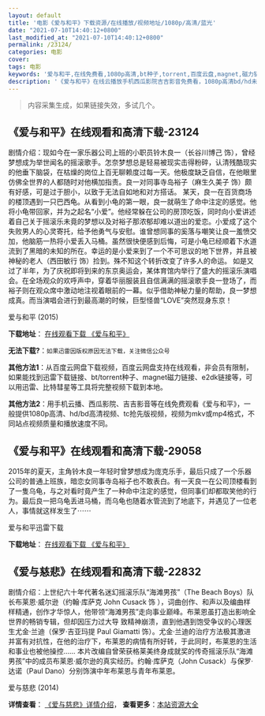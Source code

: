 ```yaml
---
layout: default
title: '电影《爱与和平》下载资源/在线播放/视频地址/1080p/高清/蓝光'
date: "2021-07-10T14:40:12+0800"
last_modified_at: "2021-07-10T14:40:12+0800"
permalink: /23124/
categories: 电影
cover:
tags: 电影
keywords: '爱与和平,在线免费看,1080p高清,bt种子,torrent,百度云盘,magnet,磁力链,迅雷下载资源'
description: '《爱与和平》在线云播放手机西瓜影院吉吉影音免费看，1080p高清bd/hd未删减完整版和tc抢先枪版，mkv/mp4格式，附带bt/torrent种子、magnet/磁力链、百度云盘、网盘资源迅雷下载链接'
---
```


>内容采集生成，如果链接失效，多试几个。


## 《爱与和平》在线观看和高清下载-23124

剧情介绍：现如今在一家乐器公司上班的小职员铃木良一（长谷川博己 饰），曾经梦想成为举世闻名的摇滚歌手。怎奈梦想总是轻易被现实击得粉碎，认清残酷现实的他垂下脑袋，在枯燥的岗位上百无聊赖度过每一天。他极度缺乏自信，在他眼里仿佛全世界的人都随时对他横加指责。良一对同事寺岛裕子（麻生久美子 饰）颇有好感，可是过于胆小，以致于无法自如地和对方搭话。   某天，良一在百货商场的楼顶遇到一只巴西龟。从看到小龟的第一眼，良一就萌生了命中注定的感觉。他将小龟带回家，并为之起名“小爱”。他经常躲在公司的房顶吃饭，同时向小爱讲述着自己关于摇滚乐未竟的梦想以及对裕子那浓郁却难以道出的爱恋。小爱成了这个失败男人的心灵寄托，给予他勇气与安慰。谁曾想同事的奚落与嘲笑让良一羞愤交加，他脑筋一热将小爱丢入马桶。虽然很快便感到后悔，可是小龟已经顺着下水道流到了黑暗的未知的所在。幸运的是小爱来到了一个不可思议的地下世界，并且被神秘的老人（西田敏行 饰）捡到。殊不知这个转折改变了许多人的命运。   如是又过了半年，为了庆祝即将到来的东京奥运会，某体育馆内举行了盛大的摇滚乐演唱会。在全场观众的欢呼声中，穿着华丽服装且自信满满的摇滚歌手良一登场了，而裕子则在观众席中激动地注视着眼前的一幕。似乎借助神秘力量的帮助，良一梦想成真。而当演唱会进行到最高潮的时候，巨型怪兽“LOVE”突然现身东京！


爱与和平 (2015)

**下载地址**： [在线观看下载 《爱与和平》](https://www.btbtdy.me/btdy/dy37.html) 


**无法下载?**：`如果迅雷因版权原因无法下载，关注微信公众号 `

**其他方法1**：从百度云网盘下载视频，百度云网盘支持在线观看，非会员有限制，如果能找到迅雷下载链接、bt/torrent种子、magnet磁力链接、e2dk链接等，可以用迅雷、比特彗星等工具将完整视频下载到本地。

**其他方法2**：用手机云播、西瓜影院、吉吉影音等在线免费观看《爱与和平》，一般提供1080p高清、hd/bd高清视频、tc抢先版视频，视频为mkv或mp4格式，不同站点视频质量和播放速度不同。


## 《爱与和平》在线观看和高清下载-29058

2015年的夏天，主角铃木良一年轻时曾梦想成为庞克乐手，最后只成了一个乐器公司的普通上班族，暗恋女同事寺岛裕子也不敢表白。有一天良一在公司顶楼看到了一隻乌龟，与之对看时竟产生了一种命中注定的感觉，但同事们却都取笑他的行为。最后良一把乌龟丢进马桶，而乌龟也随着水管流到了地底下，并遇见了一位老人，事情就这样发生了&#8943;⋯


爱与和平迅雷下载

**下载地址**： [在线观看下载 《爱与和平》](https://www.993dy.com//vod-detail-id-19505.html) 


## 《爱与慈悲》在线观看和高清下载-22832

剧情介绍：上世纪六十年代著名迷幻摇滚乐队“海滩男孩”（The Beach Boys）队长布莱恩·威尔逊（约翰·库萨克 John Cusack 饰 ），词曲创作、和声以及编曲样样精通，创作才华惊人，他带领“海滩男孩”走向事业巅峰。布莱恩虽打造出影响全世界的畅销专辑，但却因压力过大导 致精神崩溃，直到他遇到饱受争议的心理医生尤金·兰迪（保罗·吉亚玛提 Paul Giamatti 饰）。尤金·兰迪的治疗方法极其激进并富有对抗性，在他的治疗下，布莱恩的病情有所好转，于此同时，布莱恩的生活和事业也被他操控……   本片改编自曾荣获格莱美终身成就奖的传奇摇滚乐队“海滩男孩”中的成员布莱恩·威尔逊的真实经历。约翰·库萨克（John Cusack）与保罗·达诺（Paul Dano）分别饰演中年布莱恩与青年布莱恩。


爱与慈悲 (2014)

**详情查看**： [《爱与慈悲》详情介绍](/movie/22832/)， **查看更多**：[本站资源大全](/movie/t/all/)

